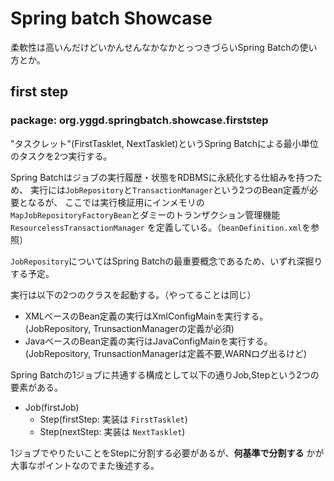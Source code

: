 # Spring batch Showcase

柔軟性は高いんだけどいかんせんなかなかとっつきづらいSpring Batchの使い方とか。

## first step
### package: org.yggd.springbatch.showcase.firststep

"タスクレット"(FirstTasklet, NextTasklet)というSpring Batchによる最小単位のタスクを2つ実行する。

Spring Batchはジョブの実行履歴・状態をRDBMSに永続化する仕組みを持つため、
実行には`JobRepository`と`TransactionManager`という2つのBean定義が必要となるが、
ここでは実行検証用にインメモリの`MapJobRepositoryFactoryBean`とダミーのトランザクション管理機能`ResourcelessTransactionManager`
を定義している。（`beanDefinition.xml`を参照）

`JobRepository`についてはSpring Batchの最重要概念であるため、いずれ深掘りする予定。

実行は以下の2つのクラスを起動する。（やってることは同じ）

 * XMLベースのBean定義の実行はXmlConfigMainを実行する。(JobRepository, TrunsactionManagerの定義が必須)
 * JavaベースのBean定義の実行はJavaConfigMainを実行する。(JobRepository, TrunsactionManagerは定義不要,WARNログ出るけど)

Spring Batchの1ジョブに共通する構成として以下の通りJob,Stepという2つの要素がある。

 * Job(firstJob)
   * Step(firstStep: 実装は `FirstTasklet`)
   * Step(nextStep: 実装は `NextTasklet`)

1ジョブでやりたいことをStepに分割する必要があるが、**何基準で分割する** かが大事なポイントなのでまた後述する。

